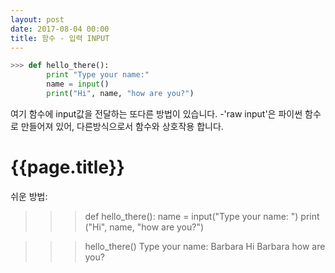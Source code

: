 ```yaml
---
layout: post
date: 2017-08-04 00:00
title: 함수 - 입력 INPUT
---
```


<div id="ppt" markdown="1">

```python
>>> def hello_there():
        print "Type your name:"
        name = input()
        print("Hi", name, "how are you?")
```
여기 함수에 input값을 전달하는 또다른 방법이 있습니다. -'raw input'은 파이썬 함수로 만들어져 있어, 다른방식으로서 함수와 상호작용 합니다.
</div>

<div id="desc" markdown="1">

# {{page.title}}
쉬운 방법:

>>> def hello_there():
       name = input("Type your name: ")
       print ("Hi", name, "how are you?")

>>> hello_there()
>>> Type your name: Barbara
>>> Hi Barbara how are you?
>>> </div>

